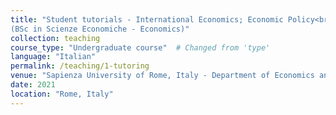 ```yaml
---
title: "Student tutorials - International Economics; Economic Policy<br>
(BSc in Scienze Economiche - Economics)"
collection: teaching
course_type: "Undergraduate course"  # Changed from 'type'
language: "Italian"
permalink: /teaching/1-tutoring
venue: "Sapienza University of Rome, Italy - Department of Economics and Law"
date: 2021
location: "Rome, Italy"
---
```

